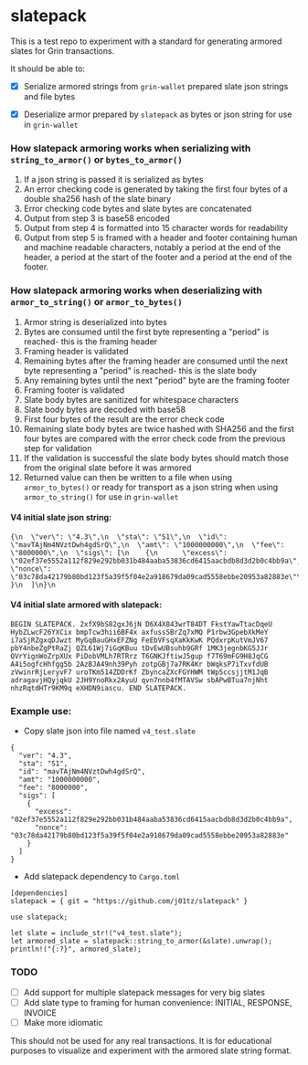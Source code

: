 # slatepack
This is a test repo to experiment with a standard for generating armored slates for Grin transactions.

It should be able to:

- [x]  Serialize armored strings from `grin-wallet` prepared slate json strings and file bytes

- [x]  Deserialize armor prepared by `slatepack` as bytes or json string for use in `grin-wallet`

### How slatepack armoring works when serializing with `string_to_armor()` or `bytes_to_armor()`
1. If a json string is passed it is serialized as bytes
2. An error checking code is generated by taking the first four bytes of a double sha256 hash of the slate binary
3. Error checking code bytes and slate bytes are concatenated
4. Output from step 3 is base58 encoded
5. Output from step 4 is formatted into 15 character words for readability
6. Output from step 5 is framed with a header and footer containing human and machine readable characters, notably a period at the end of the header, a period at the start of the footer and a period at the end of the footer.

### How slatepack armoring works when deserializing with `armor_to_string()` or `armor_to_bytes()`
1. Armor string is deserialized into bytes
2. Bytes are consumed until the first byte representing a "period" is reached- this is the framing header
3. Framing header is validated
4. Remaining bytes after the framing header are consumed until the next byte representing a "period" is reached- this is the slate body
5. Any remaining bytes until the next "period" byte are the framing footer
6. Framing footer is validated
7. Slate body bytes are sanitized for whitespace characters
8. Slate body bytes are decoded with base58
9. First four bytes of the result are the error check code
10. Remaining slate body bytes are twice hashed with SHA256 and the first four bytes are compared with the error check code from the previous step for validation
11. If the validation is successful the slate body bytes should match those from the original slate before it was armored
12. Returned value can then be written to a file when using `armor_to_bytes()` or ready for transport as a json string when using `armor_to_string()` for use in `grin-wallet`

#### V4 initial slate json string:
```
{\n  \"ver\": \"4.3\",\n  \"sta\": \"S1\",\n  \"id\": \"mavTAjNm4NVztDwh4gdSrQ\",\n  \"amt\": \"1000000000\",\n  \"fee\": \"8000000\",\n  \"sigs\": [\n    {\n      \"excess\": \"02ef37e5552a112f829e292bb031b484aaba53836cd6415aacbdb8d3d2b0c4bb9a\",\n      \"nonce\": \"03c78da42179b80bd123f5a39f5f04e2a918679da09cad5558ebbe20953a82883e\"\n    }\n  ]\n}\n
```

#### V4 initial slate armored with slatepack:
```
BEGIN SLATEPACK. 2xfX9bS82gxJ6jN D6X4X843wrT84DT FkstYawTtacDqeU HybZLwcF26YXCix bmpTcw3hii6BF4x axfussSBrZq7xMQ P1rbw3GpebXkMeY i7aSjRZgxqDJwzt MyGqBauGHxEFZNg FeEbVFsqXaKkKwK PQdxrpKutVmJV67 pbY4nbeZgPtRaZj QZL61Wj7iGqKBuu tDvEwUBsuhb9GRf 1MK3jegnbKG5JJr QVrYignWoZrpXUx PiDobVMLh7RTRrz T6GNKJftiwJ5gup f7T69mFG9H8JqCG A4i5ogfcHhfgg5b 2AzBJA49nh39Pyh zotpGBj7a7RK4Kr bWqksP7iTxvfdUB zVwinrRjLeryvF7 uroTKm514ZDDrKf ZbyncaZXcFGYHWM tWp5ccsjjtM1JqB adragavjHQyjqkU 2JH9YnoRkx2AyuU qvn7nnb4fMTAVSw sbAPwBTua7njNht nhzRqtdHTr9KM9q eXHDN9iascu. END SLATEPACK.
```

### Example use:
- Copy slate json into file named `v4_test.slate`

```
{
  "ver": "4.3",
  "sta": "S1",
  "id": "mavTAjNm4NVztDwh4gdSrQ",
  "amt": "1000000000",
  "fee": "8000000",
  "sigs": [
    {
      "excess": "02ef37e5552a112f829e292bb031b484aaba53836cd6415aacbdb8d3d2b0c4bb9a",
      "nonce": "03c78da42179b80bd123f5a39f5f04e2a918679da09cad5558ebbe20953a82883e"
    }
  ]
}

```

- Add slatepack dependency to `Cargo.toml`

```
[dependencies]
slatepack = { git = "https://github.com/j01tz/slatepack" }
```

```
use slatepack;

let slate = include_str!("v4_test.slate");
let armored_slate = slatepack::string_to_armor(&slate).unwrap();
println!("{:?}", armored_slate);
```

### TODO
- [ ] Add support for multiple slatepack messages for very big slates
- [ ] Add slate type to framing for human convenience: INITIAL, RESPONSE, INVOICE
- [ ] Make more idiomatic

This should not be used for any real transactions. It is for educational purposes to visualize and experiment with the armored slate string format.
